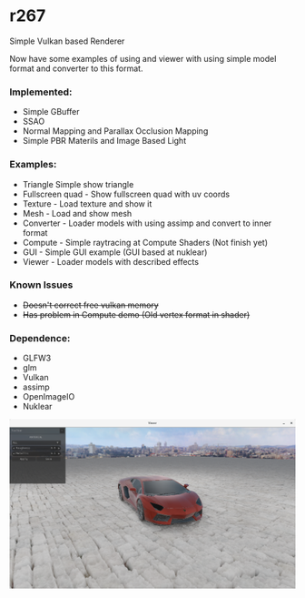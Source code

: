 # r267
Simple Vulkan based Renderer

Now have some examples of using and viewer with using simple model format and converter to this format.

### Implemented: ###
* Simple GBuffer
* SSAO
* Normal Mapping and Parallax Occlusion Mapping
* Simple PBR Materils and Image Based Light

### Examples: ###
* Triangle Simple show triangle 
* Fullscreen quad - Show fullscreen quad with uv coords
* Texture   - Load texture and show it
* Mesh - Load and show mesh
* Converter - Loader models with using assimp and convert to inner format
* Compute   - Simple raytracing at Compute Shaders (Not finish yet)
* GUI       - Simple GUI example (GUI based at nuklear)
* Viewer    - Loader models with described effects

### Known Issues ### 
* ~~Doesn't correct free vulkan memory~~
* ~~Has problem in Compute demo (Old vertex format in shader)~~

### Dependence: ### 
* GLFW3 
* glm
* Vulkan
* assimp
* OpenImageIO
* Nuklear

![alt lambo](https://github.com/kurono267/r267/blob/master/images/lambo.png)
